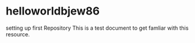 # helloworldbjew86
setting up first Repository
This is a test document to get famliar with this resource. 

